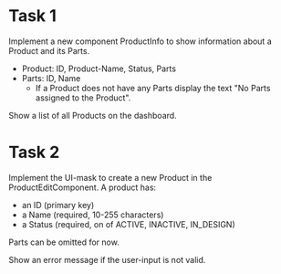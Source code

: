 # Task 1

Implement a new component ProductInfo to show information about a Product and its Parts.

* Product: ID, Product-Name, Status, Parts
* Parts: ID, Name
  * If a Product does not have any Parts display the text "No Parts assigned to the Product".

Show a list of all Products on the dashboard.

# Task 2

Implement the UI-mask to create a new Product in the ProductEditComponent.
A product has:
* an ID (primary key)
* a Name (required, 10-255 characters)
* a Status (required, on of ACTIVE, INACTIVE, IN_DESIGN)

Parts can be omitted for now.

Show an error message if the user-input is not valid.